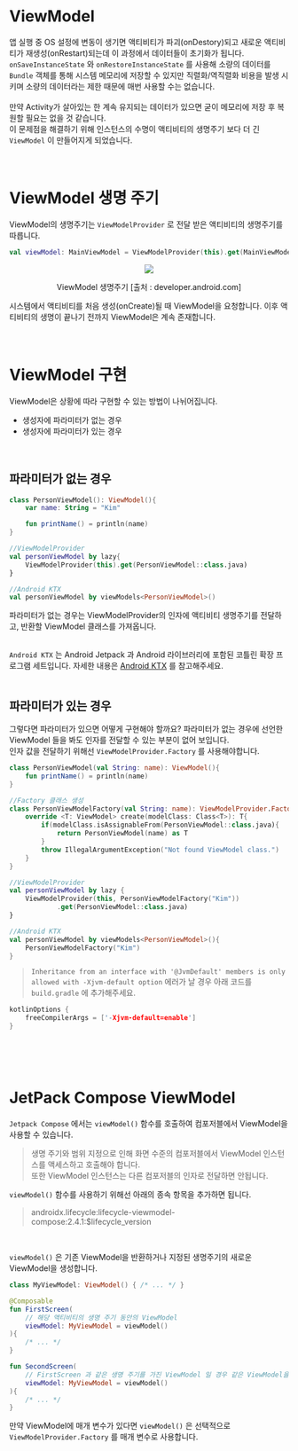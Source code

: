 # ViewModel
앱 실행 중 OS 설정에 변동이 생기면 액티비티가 파괴(onDestory)되고 새로운 액티비티가 재생성(onRestart)되는데 이 과정에서 데이터들이 초기화가 됩니다.  
`onSaveInstanceState` 와 `onRestoreInstanceState` 를 사용해 소량의 데이터를 `Bundle` 객체를 통해 시스템 메모리에 저장할 수 있지만 직렬화/역직렬화 비용을 발생 시키며 소량의 데이터라는 제한 때문에 매번 사용할 수는 없습니다.  
<br>
만약 Activity가 살아있는 한 계속 유지되는 데이터가 있으면 굳이 메모리에 저장 후 복원할 필요는 없을 것 같습니다.  
이 문제점을 해결하기 위해 인스턴스의 수명이 액티비티의 생명주기 보다 더 긴 `ViewModel` 이 만들어지게 되었습니다.
<br>
<br>
<br>

# ViewModel 생명 주기
ViewModel의 생명주기는 `ViewModelProvider` 로 전달 받은 액티비티의 생명주기를 따릅니다. 
```kotlin
val viewModel: MainViewModel = ViewModelProvider(this).get(MainViewModel::class.java)
```
<p align="center">
	<img src="https://developer.android.com/static/images/topic/libraries/architecture/viewmodel-lifecycle.png?hl=ko">
</p>
<p align="center">
	ViewModel 생명주기 [출처 : developer.android.com]
</p>

시스템에서 액티비티를 처음 생성(onCreate)될 때 ViewModel을 요청합니다. 이후 액티비티의 생명이 끝나기 전까지 ViewModel은 계속 존재합니다.
<br>
<br>
<br>

# ViewModel 구현
ViewModel은 상황에 따라 구현할 수 있는 방법이 나뉘어집니다.
- 생성자에 파라미터가 없는 경우
- 생성자에 파라미터가 있는 경우
<br>

## 파라미터가 없는 경우
```kotlin
class PersonViewModel(): ViewModel(){
	var name: String = "Kim"

	fun printName() = println(name)
}

//ViewModelProvider
val personViewModel by lazy{
	ViewModelProvider(this).get(PersonViewModel::class.java)
}

//Android KTX
val personViewModel by viewModels<PersonViewModel>()
```
파라미터가 없는 경우는 ViewModelProvider의 인자에 액티비티 생명주기를 전달하고, 반환할 ViewModel 클래스를 가져옵니다.  
<br>

`Android KTX` 는 Android Jetpack 과 Android 라이브러리에 포함된 코틀린 확장 프로그램 세트입니다. 자세한 내용은 [Android KTX](https://developer.android.com/kotlin/ktx) 를 참고해주세요.  
<br>

## 파라미터가 있는 경우
그렇다면 파라미터가 있으면 어떻게 구현해야 할까요? 파라미터가 없는 경우에 선언한 ViewModel 들을 봐도 인자를 전달할 수 있는 부분이 없어 보입니다.  
인자 값을 전달하기 위해선 `ViewModelProvider.Factory` 를 사용해야합니다.
```kotlin
class PersonViewModel(val String: name): ViewModel(){
	fun printName() = println(name)
}

//Factory 클래스 생성
class PersonViewModelFactory(val String: name): ViewModelProvider.Factory{
	override <T: ViewModel> create(modelClass: Class<T>): T{
		if(modelClass.isAssignableFrom(PersonViewModel::class.java){
			return PersonViewModel(name) as T
		}
		throw IllegalArgumentException("Not found ViewModel class.")
	}
}

//ViewModelProvider
val personViewModel by lazy {
	ViewModelProvider(this, PersonViewModelFactory("Kim"))
			.get(PersonViewModel::class.java)
}

//Android KTX
val personViewModel by viewModels<PersonViewModel>(){
	PersonViewModelFactory("Kim")
}
```
> `Inheritance from an interface with '@JvmDefault' members is only allowed with -Xjvm-default option` 에러가 날 경우 아래 코드를 `build.gradle` 에 추가해주세요.
```c
kotlinOptions {  
	freeCompilerArgs = ['-Xjvm-default=enable']  
}
```
<br>
<br>
<br>

# JetPack Compose ViewModel

`Jetpack Compose` 에서는 `viewModel()` 함수를 호출하여 컴포저블에서 ViewModel을 사용할 수 있습니다.

> 생명 주기와 범위 지정으로 인해 화면 수준의 컴포저블에서 ViewModel 인스턴스를 액세스하고 호출해야 합니다.  
> 또한 ViewModel 인스턴스는 다른 컴포저블의 인자로 전달하면 안됩니다.

`viewModel()` 함수를 사용하기 위해선 아래의 종속 항목을 추가하면 됩니다.
> androidx.lifecycle:lifecycle-viewmodel-compose:2.4.1:$lifecycle_version

<br>

`viewModel()` 은 기존 ViewModel을 반환하거나 지정된 생명주기의 새로운 ViewModel을 생성합니다.
```kotlin
class MyViewModel: ViewModel() { /* ... */ }

@Composable
fun FirstScreen(
	// 해당 액티비티의 생명 주기 동안의 ViewModel
	viewModel: MyViewModel = viewModel()
){
	/* ... */
}

fun SecondScreen(
	// FirstScreen 과 같은 생명 주기를 가진 ViewModel 일 경우 같은 ViewModel을 반환
	viewModel: MyViewModel = viewModel()
){
	/* ... */
}
```

만약 ViewModel에 매개 변수가 있다면 `viewModel()` 은 선택적으로 `ViewModelProvider.Factory` 를 매개 변수로 사용합니다.
